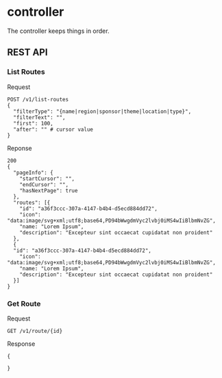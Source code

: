 # controller

The controller keeps things in order.

## REST API

### List Routes

Request
```
POST /v1/list-routes
{
  "filterType": "{name|region|sponsor|theme|location|type}",
  "filterText": "",
  "first": 100,
  "after": "" # cursor value
}
```

Reponse
```
200
{ 
  "pageInfo": {
    "startCursor": "",
    "endCursor": "",
    "hasNextPage": true
  },
  "routes": [{
    "id": "a36f3ccc-307a-4147-b4b4-d5ecd884dd72",
    "icon": "data:image/svg+xml;utf8;base64,PD94bWwgdmVyc2lvbj0iMS4wIiBlbmNvZG",
    "name: "Lorem Ipsum",
    "description": "Excepteur sint occaecat cupidatat non proident"
  },
  {
  "id": "a36f3ccc-307a-4147-b4b4-d5ecd884dd72",
    "icon": "data:image/svg+xml;utf8;base64,PD94bWwgdmVyc2lvbj0iMS4wIiBlbmNvZG",
    "name: "Lorem Ipsum",
    "description": "Excepteur sint occaecat cupidatat non proident"
  }]
}
```

### Get Route

Request
```
GET /v1/route/{id}
```

Response
```
{

}
```

